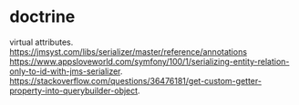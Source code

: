 # doctrine

virtual attributes.  
https://jmsyst.com/libs/serializer/master/reference/annotations  
https://www.appsloveworld.com/symfony/100/1/serializing-entity-relation-only-to-id-with-jms-serializer. 
https://stackoverflow.com/questions/36476181/get-custom-getter-property-into-querybuilder-object. 

